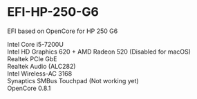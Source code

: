 # EFI-HP-250-G6
EFI based on OpenCore for HP 250 G6  

Intel Core i5-7200U  
Intel HD Graphics 620 + AMD Radeon 520 (Disabled for macOS)  
Realtek PCIe GbE  
Realtek Audio (ALC282)  
Intel Wireless-AC 3168  
Synaptics SMBus Touchpad (Not working yet)  
OpenCore 0.8.1
